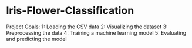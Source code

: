 # Iris-Flower-Classification
Project Goals:
1: Loading the CSV data
2: Visualizing the dataset
3: Preprocessing the data
4: Training a machine learning model
5: Evaluating and predicting the model
